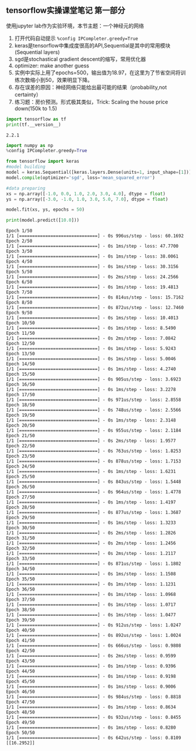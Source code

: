 ## tensorflow实操课堂笔记 第一部分
使用jupyter lab作为实验环境，本节主题：一个神经元的网络

1. 打开代码自动提示 `%config IPCompleter.greedy=True`
2. keras是tensorflow中集成度很高的API,Sequential是其中的常用模块(Sequential layers)
3. sgd是stochastical gradient descent的缩写，常用优化器
4. optimizer: make another guess
5. 实例中实际上用了epochs=500，输出值为18.97，在这里为了节省空间将训练次数缩小到50，效果明显下降。
6. 存在误差的原因：神经网络只能给出最可能的结果（probability,not certainty）
7. 练习题：房价预测。形式极其类似，Trick: Scaling the house price down(150k to 1.5)


```python
import tensorflow as tf
print(tf.__version__)
```

    2.2.1



```python
import numpy as np
%config IPCompleter.greedy=True
```


```python
from tensorflow import keras
#model building
model = keras.Sequential([keras.layers.Dense(units=1, input_shape=[1])])
model.compile(optimizer='sgd', loss='mean_squared_error')

#data preparing
xs = np.array([-1.0, 0.0, 1.0, 2.0, 3.0, 4.0], dtype = float)
ys = np.array([-3.0, -1.0, 1.0, 3.0, 5.0, 7.0], dtype = float)

model.fit(xs, ys, epochs = 50)

print(model.predict([10.0]))
```

    Epoch 1/50
    1/1 [==============================] - 0s 996us/step - loss: 60.1692
    Epoch 2/50
    1/1 [==============================] - 0s 1ms/step - loss: 47.7700
    Epoch 3/50
    1/1 [==============================] - 0s 1ms/step - loss: 38.0061
    Epoch 4/50
    1/1 [==============================] - 0s 1ms/step - loss: 30.3156
    Epoch 5/50
    1/1 [==============================] - 0s 2ms/step - loss: 24.2566
    Epoch 6/50
    1/1 [==============================] - 0s 1ms/step - loss: 19.4813
    Epoch 7/50
    1/1 [==============================] - 0s 814us/step - loss: 15.7162
    Epoch 8/50
    1/1 [==============================] - 0s 872us/step - loss: 12.7460
    Epoch 9/50
    1/1 [==============================] - 0s 1ms/step - loss: 10.4013
    Epoch 10/50
    1/1 [==============================] - 0s 1ms/step - loss: 8.5490
    Epoch 11/50
    1/1 [==============================] - 0s 2ms/step - loss: 7.0842
    Epoch 12/50
    1/1 [==============================] - 0s 1ms/step - loss: 5.9243
    Epoch 13/50
    1/1 [==============================] - 0s 1ms/step - loss: 5.0046
    Epoch 14/50
    1/1 [==============================] - 0s 1ms/step - loss: 4.2740
    Epoch 15/50
    1/1 [==============================] - 0s 905us/step - loss: 3.6923
    Epoch 16/50
    1/1 [==============================] - 0s 1ms/step - loss: 3.2278
    Epoch 17/50
    1/1 [==============================] - 0s 971us/step - loss: 2.8558
    Epoch 18/50
    1/1 [==============================] - 0s 748us/step - loss: 2.5566
    Epoch 19/50
    1/1 [==============================] - 0s 1ms/step - loss: 2.3148
    Epoch 20/50
    1/1 [==============================] - 0s 955us/step - loss: 2.1184
    Epoch 21/50
    1/1 [==============================] - 0s 2ms/step - loss: 1.9577
    Epoch 22/50
    1/1 [==============================] - 0s 763us/step - loss: 1.8253
    Epoch 23/50
    1/1 [==============================] - 0s 878us/step - loss: 1.7153
    Epoch 24/50
    1/1 [==============================] - 0s 1ms/step - loss: 1.6231
    Epoch 25/50
    1/1 [==============================] - 0s 843us/step - loss: 1.5448
    Epoch 26/50
    1/1 [==============================] - 0s 964us/step - loss: 1.4778
    Epoch 27/50
    1/1 [==============================] - 0s 1ms/step - loss: 1.4197
    Epoch 28/50
    1/1 [==============================] - 0s 877us/step - loss: 1.3687
    Epoch 29/50
    1/1 [==============================] - 0s 1ms/step - loss: 1.3233
    Epoch 30/50
    1/1 [==============================] - 0s 2ms/step - loss: 1.2826
    Epoch 31/50
    1/1 [==============================] - 0s 2ms/step - loss: 1.2456
    Epoch 32/50
    1/1 [==============================] - 0s 2ms/step - loss: 1.2117
    Epoch 33/50
    1/1 [==============================] - 0s 871us/step - loss: 1.1802
    Epoch 34/50
    1/1 [==============================] - 0s 1ms/step - loss: 1.1508
    Epoch 35/50
    1/1 [==============================] - 0s 1ms/step - loss: 1.1231
    Epoch 36/50
    1/1 [==============================] - 0s 1ms/step - loss: 1.0968
    Epoch 37/50
    1/1 [==============================] - 0s 1ms/step - loss: 1.0717
    Epoch 38/50
    1/1 [==============================] - 0s 1ms/step - loss: 1.0477
    Epoch 39/50
    1/1 [==============================] - 0s 912us/step - loss: 1.0247
    Epoch 40/50
    1/1 [==============================] - 0s 892us/step - loss: 1.0024
    Epoch 41/50
    1/1 [==============================] - 0s 666us/step - loss: 0.9808
    Epoch 42/50
    1/1 [==============================] - 0s 2ms/step - loss: 0.9599
    Epoch 43/50
    1/1 [==============================] - 0s 1ms/step - loss: 0.9396
    Epoch 44/50
    1/1 [==============================] - 0s 1ms/step - loss: 0.9198
    Epoch 45/50
    1/1 [==============================] - 0s 1ms/step - loss: 0.9006
    Epoch 46/50
    1/1 [==============================] - 0s 984us/step - loss: 0.8818
    Epoch 47/50
    1/1 [==============================] - 0s 1ms/step - loss: 0.8634
    Epoch 48/50
    1/1 [==============================] - 0s 932us/step - loss: 0.8455
    Epoch 49/50
    1/1 [==============================] - 0s 1ms/step - loss: 0.8280
    Epoch 50/50
    1/1 [==============================] - 0s 642us/step - loss: 0.8109
    [[16.2952]]

